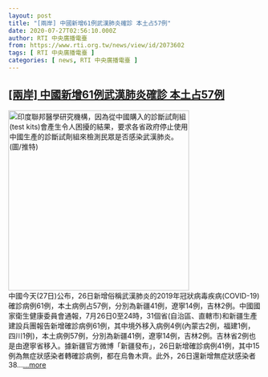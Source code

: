 ```yaml
---
layout: post
title: "[兩岸] 中國新增61例武漢肺炎確診 本土占57例"
date: 2020-07-27T02:56:10.000Z
author: RTI 中央廣播電臺
from: https://www.rti.org.tw/news/view/id/2073602
tags: [ RTI 中央廣播電臺 ]
categories: [ news, RTI 中央廣播電臺 ]
---
```

<!--1595818570000-->
[[兩岸] 中國新增61例武漢肺炎確診 本土占57例](https://www.rti.org.tw/news/view/id/2073602)
------

<div>
<img src="https://static.rti.org.tw/assets/thumbnails/2020/04/27/0fb564626d2aee3740d789aad7073cf0.jpg" width="360" alt="印度聯邦醫學研究機構，因為從中國購入的診斷試劑組(test kits)會產生令人困擾的結果，要求各省政府停止使用中國生產的診斷試劑組來檢測民眾是否感染武漢肺炎。(圖/推特)" title="印度聯邦醫學研究機構，因為從中國購入的診斷試劑組(test kits)會產生令人困擾的結果，要求各省政府停止使用中國生產的診斷試劑組來檢測民眾是否感染武漢肺炎。(圖/推特)"><br>中國今天(27日)公布，26日新增俗稱武漢肺炎的2019年冠狀病毒疾病(COVID-19)確診病例61例，本土病例占57例，分別為新疆41例，遼寧14例，吉林2例。中國國家衛生健康委員會通報，7月26日0至24時，31個省(自治區、直轄市)和新疆生產建設兵團報告新增確診病例61例，其中境外移入病例4例(內蒙古2例，福建1例，四川1例)，本土病例57例，分別為新疆41例，遼寧14例，吉林2例。吉林省2例也是由遼寧省移入。據新疆官方微博「新疆發布」，26日新增確診病例41例，其中15例為無症狀感染者轉確診病例，都在烏魯木齊。此外，26日還新增無症狀感染者38...<a target="_blank" href="https://www.rti.org.tw/news/view/id/2073602">...more</a>
</div>
